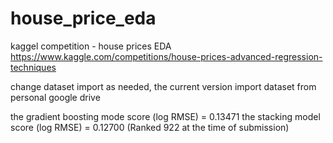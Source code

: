 # house_price_eda
kaggel competition - house prices EDA
https://www.kaggle.com/competitions/house-prices-advanced-regression-techniques


change dataset import as needed, the current version import dataset from personal google drive

the gradient boosting mode score (log RMSE) = 0.13471
the stacking model score (log RMSE) = 0.12700 (Ranked 922 at the time of submission)
